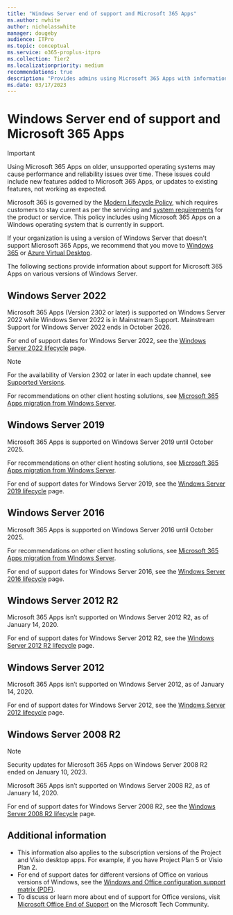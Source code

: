 ```yaml
---
title: "Windows Server end of support and Microsoft 365 Apps"
ms.author: nwhite
author: nicholasswhite
manager: dougeby
audience: ITPro
ms.topic: conceptual
ms.service: o365-proplus-itpro
ms.collection: Tier2
ms.localizationpriority: medium
recommendations: true
description: "Provides admins using Microsoft 365 Apps with information about which versions of Windows Server are supported."
ms.date: 03/17/2023
---
```


# Windows Server end of support and Microsoft 365 Apps

> [!IMPORTANT]
> Using Microsoft 365 Apps on older, unsupported operating systems may cause performance and reliability issues over time. These issues could include new features added to Microsoft 365 Apps, or updates to existing features, not working as expected.

Microsoft 365 is governed by the [Modern Lifecycle Policy](/lifecycle/policies/modern), which requires customers to stay current as per the servicing and [system requirements](https://www.microsoft.com/microsoft-365/microsoft-365-and-office-resources) for the product or service. This policy includes using Microsoft 365 Apps on a Windows operating system that is currently in support.

If your organization is using a version of Windows Server that doesn't support Microsoft 365 Apps, we recommend that you move to [Windows 365](https://www.microsoft.com/windows-365) or [Azure Virtual Desktop](https://azure.microsoft.com/products/virtual-desktop/).

The following sections provide information about support for Microsoft 365 Apps on various versions of Windows Server.

## Windows Server 2022

Microsoft 365 Apps (Version 2302 or later) is supported on Windows Server 2022 while Windows Server 2022 is in Mainstream Support. Mainstream Support for Windows Server 2022 ends in October 2026.

For end of support dates for Windows Server 2022, see the [Windows Server 2022 lifecycle](/lifecycle/products/windows-server-2022) page.

> [!NOTE]
> For the availability of Version 2302 or later in each update channel, see [Supported Versions](/officeupdates/update-history-microsoft365-apps-by-date#supported-versions).

For recommendations on other client hosting solutions, see [Microsoft 365 Apps migration from Windows Server](windows-server-migration.md).

## Windows Server 2019

Microsoft 365 Apps is supported on Windows Server 2019 until October 2025.

For recommendations on other client hosting solutions, see [Microsoft 365 Apps migration from Windows Server](windows-server-migration.md).

For end of support dates for Windows Server 2019, see the [Windows Server 2019 lifecycle](/lifecycle/products/windows-server-2019) page.

## Windows Server 2016

Microsoft 365 Apps is supported on Windows Server 2016 until October 2025.

For recommendations on other client hosting solutions, see [Microsoft 365 Apps migration from Windows Server](windows-server-migration.md).

For end of support dates for Windows Server 2016, see the [Windows Server 2016 lifecycle](/lifecycle/products/windows-server-2016) page.

## Windows Server 2012 R2

Microsoft 365 Apps isn’t supported on Windows Server 2012 R2, as of January 14, 2020.

For end of support dates for Windows Server 2012 R2, see the [Windows Server 2012 R2 lifecycle](/lifecycle/products/windows-server-2012-r2) page.

## Windows Server 2012

Microsoft 365 Apps isn’t supported on Windows Server 2012, as of January 14, 2020.

For end of support dates for Windows Server 2012, see the [Windows Server 2012 lifecycle](/lifecycle/products/windows-server-2012) page.

## Windows Server 2008 R2

> [!NOTE]
> Security updates for Microsoft 365 Apps on Windows Server 2008 R2 ended on January 10, 2023.

Microsoft 365 Apps isn’t supported on Windows Server 2008 R2, as of January 14, 2020.

For end of support dates for Windows Server 2008 R2, see the [Windows Server 2008 R2 lifecycle](/lifecycle/products/windows-server-2008-R2) page.

## Additional information

- This information also applies to the subscription versions of the Project and Visio desktop apps. For example, if you have Project Plan 5 or Visio Plan 2.
- For end of support dates for different versions of Office on various versions of Windows, see the [Windows and Office configuration support matrix (PDF)](https://aka.ms/windows-office-support-matrix).
- To discuss or learn more about end of support for Office versions, visit [Microsoft Office End of Support](https://techcommunity.microsoft.com/t5/microsoft-office-end-of-support/ct-p/OfficeEOS) on the Microsoft Tech Community.
